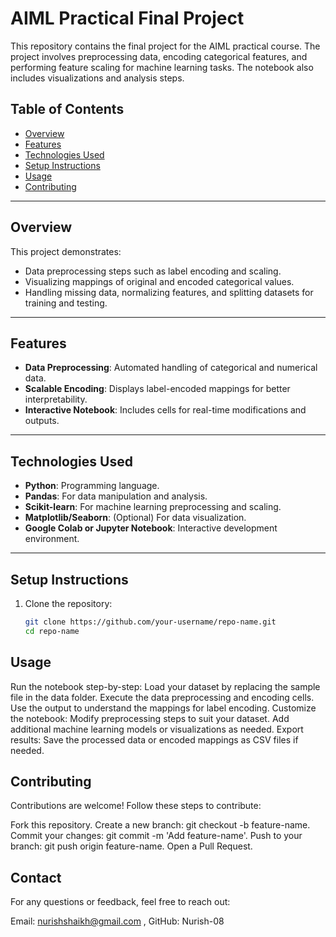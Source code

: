 # AIML Practical Final Project

This repository contains the final project for the AIML practical course. The project involves preprocessing data, encoding categorical features, and performing feature scaling for machine learning tasks. The notebook also includes visualizations and analysis steps.

## Table of Contents
- [Overview](#overview)
- [Features](#features)
- [Technologies Used](#technologies-used)
- [Setup Instructions](#setup-instructions)
- [Usage](#usage)
- [Contributing](#contributing)

---

## Overview

This project demonstrates:
- Data preprocessing steps such as label encoding and scaling.
- Visualizing mappings of original and encoded categorical values.
- Handling missing data, normalizing features, and splitting datasets for training and testing.

---

## Features

- **Data Preprocessing**: Automated handling of categorical and numerical data.
- **Scalable Encoding**: Displays label-encoded mappings for better interpretability.
- **Interactive Notebook**: Includes cells for real-time modifications and outputs.

---

## Technologies Used

- **Python**: Programming language.
- **Pandas**: For data manipulation and analysis.
- **Scikit-learn**: For machine learning preprocessing and scaling.
- **Matplotlib/Seaborn**: (Optional) For data visualization.
- **Google Colab or Jupyter Notebook**: Interactive development environment.

---

## Setup Instructions

1. Clone the repository:
   ```bash
   git clone https://github.com/your-username/repo-name.git
   cd repo-name

## Usage
Run the notebook step-by-step:
  Load your dataset by replacing the sample file in the data folder.
  Execute the data preprocessing and encoding cells.
  Use the output to understand the mappings for label encoding.
Customize the notebook:
  Modify preprocessing steps to suit your dataset.
  Add additional machine learning models or visualizations as needed.
Export results:
  Save the processed data or encoded mappings as CSV files if needed.
## Contributing
Contributions are welcome! Follow these steps to contribute:

  Fork this repository.
  Create a new branch: git checkout -b feature-name.
  Commit your changes: git commit -m 'Add feature-name'.
  Push to your branch: git push origin feature-name.
  Open a Pull Request.
## Contact
For any questions or feedback, feel free to reach out:

Email: nurishshaikh@gmail.com ,
GitHub: Nurish-08
